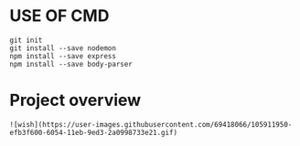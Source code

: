 # USE OF CMD
    
    git init
    git install --save nodemon
    npm install --save express 
    npm install --save body-parser

# Project overview

    ![wish](https://user-images.githubusercontent.com/69418066/105911950-efb3f600-6054-11eb-9ed3-2a0998733e21.gif)

    


